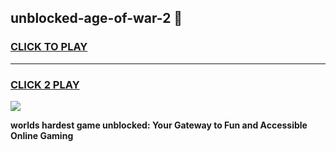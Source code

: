 
## unblocked-age-of-war-2 👋
<h3>
<a href="https://premium.freeplayer.one?title=unblocked-age-of-war-2&ref=14F">CLICK TO PLAY</a></h3>
<hr>

<h3>
<a href="https://premium.freeplayer.one?title=unblocked-age-of-war-2&ref=14F">CLICK 2 PLAY</a>
  
</h3>

<a href="https://premium.freeplayer.one?title=unblocked-age-of-war-2&ref=12F/"><img src="https://clearcache.store/games.png"></a>


**worlds hardest game unblocked: Your Gateway to Fun and Accessible Online Gaming**
